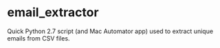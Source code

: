 # email_extractor
Quick Python 2.7 script (and Mac Automator app) used to extract unique emails from CSV files.
